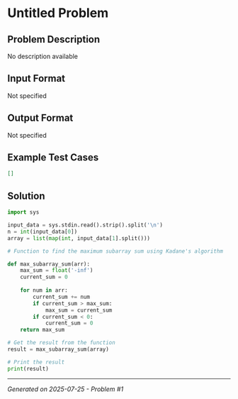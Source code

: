 # Untitled Problem

## Problem Description
No description available

## Input Format
Not specified

## Output Format
Not specified

## Example Test Cases
```json
[]
```

## Solution
```python
import sys

input_data = sys.stdin.read().strip().split('\n')
n = int(input_data[0])
array = list(map(int, input_data[1].split()))

# Function to find the maximum subarray sum using Kadane's algorithm

def max_subarray_sum(arr):
    max_sum = float('-inf')
    current_sum = 0
    
    for num in arr:
        current_sum += num
        if current_sum > max_sum:
            max_sum = current_sum
        if current_sum < 0:
            current_sum = 0
    return max_sum

# Get the result from the function
result = max_subarray_sum(array)

# Print the result
print(result)
```

---
*Generated on 2025-07-25 - Problem #1*